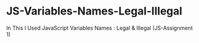 # JS-Variables-Names-Legal-Illegal



In This I Used JavaScript Variables Names : Legal &amp; Illegal (JS-Assignment 1)


